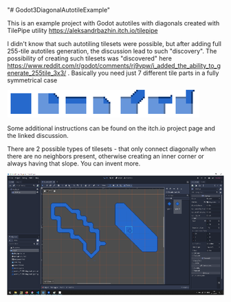 "# Godot3DiagonalAutotileExample" 

This is an example project with Godot autotiles with diagonals created with TilePipe utility https://aleksandrbazhin.itch.io/tilepipe

I didn't know that such autotiling tilesets were possible, but after adding full 255-tile autotiles generation, the discussion lead to such "discovery". The possibility of creating such tilesets was "discovered" here https://www.reddit.com/r/godot/comments/rj9vpw/i_added_the_ability_to_generate_255tile_3x3/ . Basically you need just 7 different tile parts in a fully symmetrical case

 ![What you draw for tilepipe](\input_for_readme.png)

Some additional instructions can be found on the itch.io project page and the linked discussion.

There are 2 possible types of tilesets - that only connect diagonally when there are no neighbors present, otherwise creating an inner corner or always having that slope. You can invent more.

![Sceen](\screen.png)